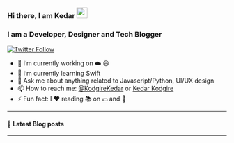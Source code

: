 ### Hi there, I am Kedar <a href="https://www.gautamkrishnar.com/"><img src="https://media.giphy.com/media/hvRJCLFzcasrR4ia7z/giphy.gif" width="25px"></a>

### I am a Developer, Designer and Tech Blogger
[![Twitter Follow](https://img.shields.io/twitter/follow/KodgireKedar?color=1DA1F2&logo=twitter&style=for-the-badge)](https://twitter.com/intent/follow?original_referer=https%3A%2F%2Fgithub.com%2Fkedar-k&screen_name=KodgireKedar)

- 🔭 I’m currently working on ☁️ 😄
- 🌱 I’m currently learning Swift
- 💬 Ask me about anything related to Javascript/Python, UI/UX design
- 📫 How to reach me: [@KodgireKedar](https://twitter.com/KodgireKedar) or <a rel="me" href="https://linkedin.com/kk255728">Kedar Kodgire</a>
- ⚡ Fun fact: I :heart: reading 📚 on 💵 and 🧠

---

#### 📰 Latest Blog posts
<!-- BLOG-POST-LIST:START -->
<!-- BLOG-POST-LIST:END -->

---
